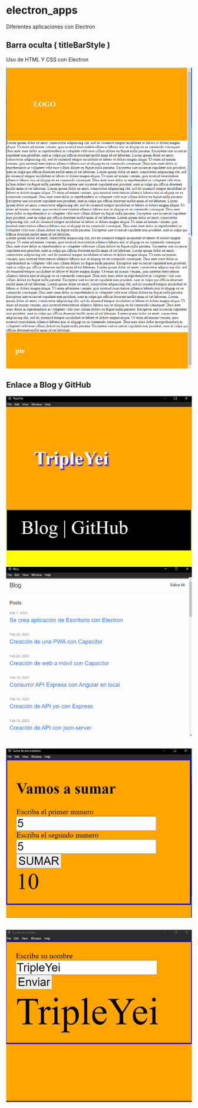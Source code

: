 # electron_apps
Diferentes aplicaciones con Electron


## Barra oculta ( titleBarStyle )

Uso de HTML Y CSS con Electron

<img src="IMG/electron1.PNG">
<img src="IMG/electron2.PNG">

## Enlace a Blog y GitHub


<img src="IMG/electron3.PNG">
<img src="IMG/electron4.PNG">

## 

<img src="IMG/electron5.PNG">


## 

<img src="IMG/electron6.PNG">
